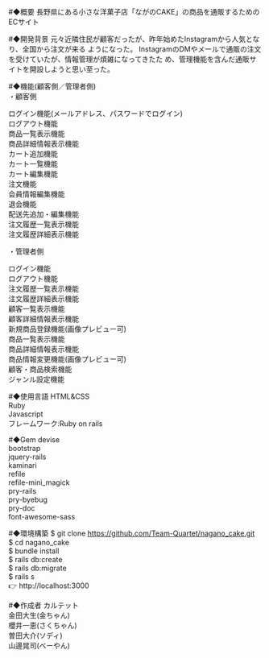 #◆概要
長野県にある小さな洋菓子店「ながのCAKE」の商品を通販するためのECサイト

#◆開発背景
元々近隣住⺠が顧客だったが、昨年始めたInstagramから⼈気となり、全国から注⽂が来る
ようになった。
InstagramのDMやメールで通販の注⽂を受けていたが、情報管理が煩雑になってきたた
め、管理機能を含んだ通販サイトを開設しようと思い⾄った。

#◆機能(顧客側／管理者側)  
・顧客側

ログイン機能(メールアドレス、パスワードでログイン)  
ログアウト機能  
商品一覧表示機能  
商品詳細情報表示機能  
カート追加機能  
カート一覧機能  
カート編集機能  
注文機能  
会員情報編集機能  
退会機能  
配送先追加・編集機能  
注文履歴一覧表示機能  
注文履歴詳細表示機能  
 
・管理者側  

ログイン機能  
ログアウト機能  
注文履歴一覧表示機能  
注文履歴詳細表示機能  
顧客一覧表示機能  
顧客詳細情報表示機能  
新規商品登録機能(画像プレビュー可)  
商品一覧表示機能  
商品詳細情報表示機能  
商品情報変更機能(画像プレビュー可)  
顧客・商品検索機能  
ジャンル設定機能  

#◆使用言語
HTML&CSS  
Ruby  
Javascript  
フレームワーク:Ruby on rails  

#◆Gem
devise  
bootstrap  
jquery-rails  
kaminari  
refile  
refile-mini_magick  
pry-rails  
pry-byebug  
pry-doc  
font-awesome-sass  

#◆環境構築
$ git clone https://github.com/Team-Quartet/nagano_cake.git  
$ cd nagano_cake  
$ bundle install  
$ rails db:create  
$ rails db:migrate  
$ rails s  
👉 http://localhost:3000  


#◆作成者
カルテット  
金田大生(金ちゃん)  
櫻井一恵(さくちゃん)  
曽田大介(ソディ)  
山邊晃司(ベーやん)  